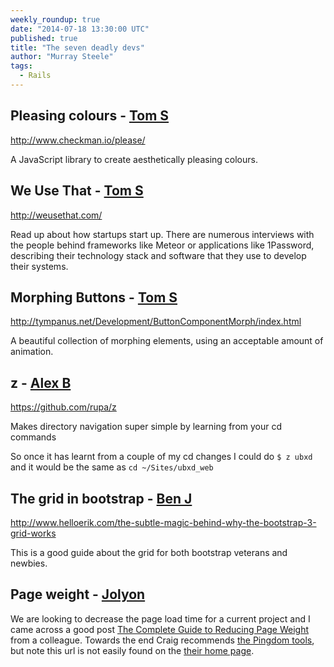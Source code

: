 ```yaml
---
weekly_roundup: true
date: "2014-07-18 13:30:00 UTC"
published: true
title: "The seven deadly devs"
author: "Murray Steele"
tags:
  - Rails
---
```


## Pleasing colours - [Tom S](/people#tom-sabin)

http://www.checkman.io/please/

A JavaScript library to create aesthetically pleasing colours.

## We Use That - [Tom S](/people#tom-sabin)

http://weusethat.com/

Read up about how startups start up. There are numerous interviews with the people behind frameworks like Meteor or applications like 1Password, describing their technology stack and software that they use to develop their systems.

## Morphing Buttons - [Tom S](/people#tom-sabin)

http://tympanus.net/Development/ButtonComponentMorph/index.html

A beautiful collection of morphing elements, using an acceptable amount of animation.

## z - [Alex B](http://twitter.com/alexanderbobin)

https://github.com/rupa/z

Makes directory navigation super simple by learning from your cd commands

So once it has learnt from a couple of my cd changes I could do ``$ z ubxd`` and it would be the same as ``cd ~/Sites/ubxd_web``

## The grid in bootstrap - [Ben J](/people/ben-janecke)

http://www.helloerik.com/the-subtle-magic-behind-why-the-bootstrap-3-grid-works

This is a good guide about the grid for both bootstrap veterans and newbies.

## Page weight - [Jolyon](/people/jolyon-pawlyn)

We are looking to decrease the page load time for a current project and I came across a good post [The Complete Guide to Reducing Page Weight](http://www.sitepoint.com/complete-guide-reducing-page-weight/) from a colleague. Towards the end Craig recommends [the Pingdom tools](http://tools.pingdom.com/), but note this url is not easily found on the [their home page](http://www.pingdom.com).
